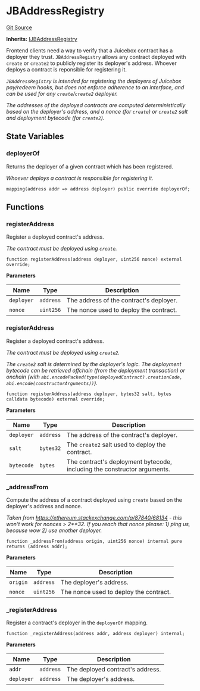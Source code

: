 # JBAddressRegistry
[Git Source](https://github.com/Bananapus/nana-address-registry/blob/922b48185d8a792b44854cf6d3257339a9d73eaa/src/JBAddressRegistry.sol)

**Inherits:**
[IJBAddressRegistry](/docs/dev/v5/api/address-registry/interfaces/IJBAddressRegistry.md)

Frontend clients need a way to verify that a Juicebox contract has a deployer they trust. `JBAddressRegistry`
allows any contract deployed with `create` or `create2` to publicly register its deployer's address. Whoever deploys
a contract is reponsible for registering it.

*`JBAddressRegistry` is intended for registering the deployers of Juicebox pay/redeem hooks, but does not
enforce adherence to an interface, and can be used for any `create`/`create2` deployer.*

*The addresses of the deployed contracts are computed deterministically based on the deployer's address, and a
nonce (for `create`) or `create2` salt and deployment bytecode (for `create2`).*


## State Variables
### deployerOf
Returns the deployer of a given contract which has been registered.

*Whoever deploys a contract is responsible for registering it.*


```solidity
mapping(address addr => address deployer) public override deployerOf;
```


## Functions
### registerAddress

Register a deployed contract's address.

*The contract must be deployed using `create`.*


```solidity
function registerAddress(address deployer, uint256 nonce) external override;
```
**Parameters**

|Name|Type|Description|
|----|----|-----------|
|`deployer`|`address`|The address of the contract's deployer.|
|`nonce`|`uint256`|The nonce used to deploy the contract.|


### registerAddress

Register a deployed contract's address.

*The contract must be deployed using `create2`.*

*The `create2` salt is determined by the deployer's logic. The deployment bytecode can be retrieved offchain
(from the deployment transaction) or onchain (with `abi.encodePacked(type(deployedContract).creationCode,
abi.encode(constructorArguments))`).*


```solidity
function registerAddress(address deployer, bytes32 salt, bytes calldata bytecode) external override;
```
**Parameters**

|Name|Type|Description|
|----|----|-----------|
|`deployer`|`address`|The address of the contract's deployer.|
|`salt`|`bytes32`|The `create2` salt used to deploy the contract.|
|`bytecode`|`bytes`|The contract's deployment bytecode, including the constructor arguments.|


### _addressFrom

Compute the address of a contract deployed using `create` based on the deployer's address and nonce.

*Taken from https://ethereum.stackexchange.com/a/87840/68134 - this won't work for nonces > 2**32. If
you reach that nonce please: 1) ping us, because wow 2) use another deployer.*


```solidity
function _addressFrom(address origin, uint256 nonce) internal pure returns (address addr);
```
**Parameters**

|Name|Type|Description|
|----|----|-----------|
|`origin`|`address`|The deployer's address.|
|`nonce`|`uint256`|The nonce used to deploy the contract.|


### _registerAddress

Register a contract's deployer in the `deployerOf` mapping.


```solidity
function _registerAddress(address addr, address deployer) internal;
```
**Parameters**

|Name|Type|Description|
|----|----|-----------|
|`addr`|`address`|The deployed contract's address.|
|`deployer`|`address`|The deployer's address.|


